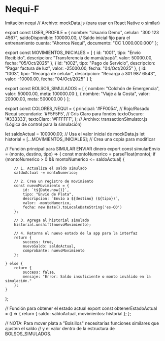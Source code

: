 # Nequi-F
Imitación nequi
// Archivo: mockData.js (para usar en React Native o similar)

export const USER_PROFILE = {
    nombre: "Usuario Demo",
    celular: "300 123 4567",
    saldoDisponible: 100000.00, // Saldo inicial fijo para el entrenamiento
    cuenta: "Ahorros Nequi",
    documento: "CC 1.000.000.000"
};

export const MOVIMIENTOS_INICIALES = [
    {
        id: "t001",
        tipo: "Envío Recibido",
        descripcion: "Transferencia de mamá/papá",
        valor: 50000.00,
        fecha: "05/Oct/2025"
    },
    {
        id: "t002",
        tipo: "Pago de Servicio",
        descripcion: "Pagar factura de luz",
        valor: -25000.00,
        fecha: "04/Oct/2025"
    },
    {
        id: "t003",
        tipo: "Recarga de celular",
        descripcion: "Recarga a 301 987 6543",
        valor: -10000.00,
        fecha: "04/Oct/2025"
    }
];

export const BOLSOS_SIMULADOS = [
    {
        nombre: "Colchón de Emergencia",
        valor: 50000.00,
        meta: 100000.00
    },
    {
        nombre: "Viaje a la Costa",
        valor: 20000.00,
        meta: 500000.00
    }
];

export const COLORES_NEQUI = {
    principal: '#FF0054', // Rojo/Rosado Nequi
    secundario: '#F5F5F5', // Gris Claro para fondos
    textoOscuro: '#333333',
    textoClaro: '#FFFFFF',
};
// Archivo: transactionSimulator.js (Lógica de control para la simulación)

let saldoActual = 100000.00; // Usa el valor inicial de mockData.js
let historial = [...MOVIMIENTOS_INICIALES]; // Crea una copia para modificar

// Función principal para SIMULAR ENVIAR dinero
export const simularEnvio = (monto, destino, tipo) => {
    const montoNumerico = parseFloat(monto);
    if (montoNumerico > 0 && montoNumerico <= saldoActual) {
        
        // 1. Actualiza el saldo simulado
        saldoActual -= montoNumerico;

        // 2. Crea un registro de movimiento
        const nuevoMovimiento = {
            id: `t${Date.now()}`,
            tipo: "Envío de Plata",
            descripcion: `Envío a ${destino} (${tipo})`,
            valor: -montoNumerico,
            fecha: new Date().toLocaleDateString('es-CO')
        };
        
        // 3. Agrega al historial simulado
        historial.unshift(nuevoMovimiento); 

        // 4. Retorna el nuevo estado de la app para la interfaz
        return { 
            success: true, 
            nuevoSaldo: saldoActual, 
            comprobante: nuevoMovimiento
        };

    } else {
        return { 
            success: false, 
            mensaje: "Error: Saldo insuficiente o monto inválido en la simulación." 
        };
    }
};

// Función para obtener el estado actual
export const obtenerEstadoActual = () => {
    return {
        saldo: saldoActual,
        movimientos: historial
    };
};

// NOTA: Para mover plata a "Bolsillos" necesitarías funciones similares que ajusten el saldo
// y el valor dentro de la estructura de BOLSOS_SIMULADOS.
